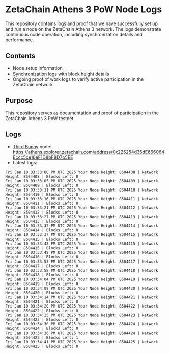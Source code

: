 # ZetaChain Athens 3 PoW Node Logs
This repository contains logs and proof that we have successfully set up and run a node on the ZetaChain Athens 3 network. The logs demonstrate continuous node operation, including synchronization details and performance.

## Contents
- Node setup information
- Synchronization logs with block height details
- Ongoing proof of work logs to verify active participation in the ZetaChain network

## Purpose
This repository serves as documentation and proof of participation in the ZetaChain Athens 3 PoW testnet.

## Logs

- [Third Bunny](https://thirdbunny.xyz/) node: https://athens.explorer.zetachain.com/address/0x225254d35dE666064Eccc5ce16eF1D8bF8D7b5EE
- Latest logs:
```
Fri Jan 10 03:33:00 PM UTC 2025 Your Node Height: 8504408 | Network Height: 8504408 | Blocks Left: 0
Fri Jan 10 03:33:05 PM UTC 2025 Your Node Height: 8504409 | Network Height: 8504409 | Blocks Left: 0
Fri Jan 10 03:33:11 PM UTC 2025 Your Node Height: 8504410 | Network Height: 8504410 | Blocks Left: 0
Fri Jan 10 03:33:16 PM UTC 2025 Your Node Height: 8504411 | Network Height: 8504411 | Blocks Left: 0
Fri Jan 10 03:33:21 PM UTC 2025 Your Node Height: 8504412 | Network Height: 8504412 | Blocks Left: 0
Fri Jan 10 03:33:27 PM UTC 2025 Your Node Height: 8504413 | Network Height: 8504413 | Blocks Left: 0
Fri Jan 10 03:33:32 PM UTC 2025 Your Node Height: 8504414 | Network Height: 8504414 | Blocks Left: 0
Fri Jan 10 03:33:37 PM UTC 2025 Your Node Height: 8504415 | Network Height: 8504415 | Blocks Left: 0
Fri Jan 10 03:33:43 PM UTC 2025 Your Node Height: 8504415 | Network Height: 8504415 | Blocks Left: 0
Fri Jan 10 03:33:48 PM UTC 2025 Your Node Height: 8504416 | Network Height: 8504416 | Blocks Left: 0
Fri Jan 10 03:33:53 PM UTC 2025 Your Node Height: 8504417 | Network Height: 8504417 | Blocks Left: 0
Fri Jan 10 03:33:58 PM UTC 2025 Your Node Height: 8504418 | Network Height: 8504418 | Blocks Left: 0
Fri Jan 10 03:34:04 PM UTC 2025 Your Node Height: 8504419 | Network Height: 8504419 | Blocks Left: 0
Fri Jan 10 03:34:09 PM UTC 2025 Your Node Height: 8504420 | Network Height: 8504420 | Blocks Left: 0
Fri Jan 10 03:34:14 PM UTC 2025 Your Node Height: 8504421 | Network Height: 8504421 | Blocks Left: 0
Fri Jan 10 03:34:20 PM UTC 2025 Your Node Height: 8504422 | Network Height: 8504422 | Blocks Left: 0
Fri Jan 10 03:34:25 PM UTC 2025 Your Node Height: 8504423 | Network Height: 8504423 | Blocks Left: 0
Fri Jan 10 03:34:30 PM UTC 2025 Your Node Height: 8504424 | Network Height: 8504424 | Blocks Left: 0
Fri Jan 10 03:34:36 PM UTC 2025 Your Node Height: 8504424 | Network Height: 8504425 | Blocks Left: 1
Fri Jan 10 03:34:41 PM UTC 2025 Your Node Height: 8504425 | Network Height: 8504425 | Blocks Left: 0
```
